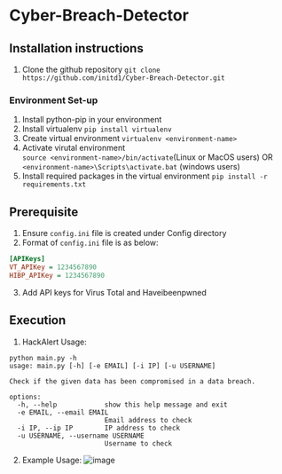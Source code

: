 # Cyber-Breach-Detector

## Installation instructions
1. Clone the github repository
`git clone https://github.com/initd1/Cyber-Breach-Detector.git`

### Environment Set-up

1. Install python-pip in your environment
2. Install virtualenv
`pip install virtualenv`
3. Create virtual environment
`virtualenv <environment-name>`
4. Activate virutal environment  
`source <environment-name>/bin/activate`(Linux or MacOS users) OR `<environment-name>\Scripts\activate.bat` (windows users)
5. Install required packages in the virtual environment
`pip install -r requirements.txt`


## Prerequisite
1. Ensure `config.ini` file is created under Config directory
2. Format of `config.ini` file is as below:
```config.ini
[APIKeys]
VT_APIKey = 1234567890
HIBP_APIKey = 1234567890
```
3. Add API keys for Virus Total and Haveibeenpwned

## Execution
1. HackAlert Usage:
```
python main.py -h
usage: main.py [-h] [-e EMAIL] [-i IP] [-u USERNAME]

Check if the given data has been compromised in a data breach.

options:
  -h, --help            show this help message and exit
  -e EMAIL, --email EMAIL
                        Email address to check
  -i IP, --ip IP        IP address to check
  -u USERNAME, --username USERNAME
                        Username to check

```
2. Example Usage:
![image](https://user-images.githubusercontent.com/90045652/230607374-aaa07b2f-7f45-461d-8a0a-7cf5ac58536c.png)

